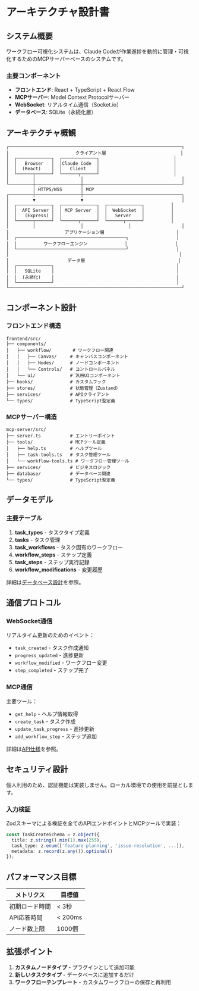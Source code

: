# アーキテクチャ設計書

## システム概要

ワークフロー可視化システムは、Claude Codeが作業進捗を動的に管理・可視化するためのMCPサーバーベースのシステムです。

### 主要コンポーネント

- **フロントエンド**: React + TypeScript + React Flow
- **MCPサーバー**: Model Context Protocolサーバー
- **WebSocket**: リアルタイム通信（Socket.io）
- **データベース**: SQLite（永続化層）

## アーキテクチャ概観

```
┌─────────────────────────────────────────────────────────────────┐
│                         クライアント層                            │
│  ┌─────────────┐  ┌─────────────┐                            │
│  │   Browser   │  │Claude Code  │                            │
│  │  (React)    │  │   Client    │                            │
│  └──────┬──────┘  └──────┬──────┘                            │
│         │                 │                                     │
└─────────┼─────────────────┼─────────────────────────────────────┘
          │ HTTPS/WSS       │ MCP
┌─────────┼─────────────────┼─────────────────────────────────────┐
│         ▼                 ▼                                     │
│  ┌─────────────┐  ┌─────────────┐  ┌─────────────┐          │
│  │  API Server │  │ MCP Server  │  │  WebSocket  │          │
│  │   (Express) │  │             │  │   Server    │          │
│  └──────┬──────┘  └──────┬──────┘  └──────┬──────┘          │
│         │                 │                 │                   │
│                     アプリケーション層                           │
│  ┌─────────────────────────────────────────┐                  │
│  │          ワークフローエンジン              │                  │
│  └─────────────────────────────────────────┘                  │
│                                                                │
│                      データ層                                   │
│  ┌─────────────┐                                              │
│  │   SQLite    │                                              │
│  │  (永続化)    │                                              │
│  └─────────────┘                                              │
└─────────────────────────────────────────────────────────────────┘
```

## コンポーネント設計

### フロントエンド構造

```
frontend/src/
├── components/
│   ├── workflow/        # ワークフロー関連
│   │   ├── Canvas/     # キャンバスコンポーネント
│   │   ├── Nodes/      # ノードコンポーネント
│   │   └── Controls/   # コントロールパネル
│   └── ui/             # 汎用UIコンポーネント
├── hooks/              # カスタムフック
├── stores/             # 状態管理（Zustand）
├── services/           # APIクライアント
└── types/              # TypeScript型定義
```

### MCPサーバー構造

```
mcp-server/src/
├── server.ts           # エントリーポイント
├── tools/              # MCPツール定義
│   ├── help.ts         # ヘルプツール
│   ├── task-tools.ts   # タスク管理ツール
│   └── workflow-tools.ts # ワークフロー管理ツール
├── services/           # ビジネスロジック
├── database/           # データベース関連
└── types/              # TypeScript型定義
```

## データモデル

### 主要テーブル

1. **task_types** - タスクタイプ定義
2. **tasks** - タスク管理
3. **task_workflows** - タスク固有のワークフロー
4. **workflow_steps** - ステップ定義
5. **task_steps** - ステップ実行記録
6. **workflow_modifications** - 変更履歴

詳細は[データベース設計](./database.md)を参照。

## 通信プロトコル

### WebSocket通信

リアルタイム更新のためのイベント：
- `task_created` - タスク作成通知
- `progress_updated` - 進捗更新
- `workflow_modified` - ワークフロー変更
- `step_completed` - ステップ完了

### MCP通信

主要ツール：
- `get_help` - ヘルプ情報取得
- `create_task` - タスク作成
- `update_task_progress` - 進捗更新
- `add_workflow_step` - ステップ追加

詳細は[API仕様](../api/api-spec.md)を参照。

## セキュリティ設計

個人利用のため、認証機能は実装しません。ローカル環境での使用を前提とします。

### 入力検証

Zodスキーマによる検証を全てのAPIエンドポイントとMCPツールで実装：

```typescript
const TaskCreateSchema = z.object({
  title: z.string().min(1).max(255),
  task_type: z.enum(['feature-planning', 'issue-resolution', ...]),
  metadata: z.record(z.any()).optional()
});
```

## パフォーマンス目標

| メトリクス | 目標値 |
|-----------|--------|
| 初期ロード時間 | < 3秒 |
| API応答時間 | < 200ms |
| ノード数上限 | 1000個 |

## 拡張ポイント

1. **カスタムノードタイプ** - プラグインとして追加可能
2. **新しいタスクタイプ** - データベースに追加するだけ
3. **ワークフローテンプレート** - カスタムワークフローの保存と再利用
